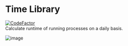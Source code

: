 # Time Library

[![CodeFactor](https://www.codefactor.io/repository/github/fl-wer/time-library/badge)](https://www.codefactor.io/repository/github/fl-wer/time-library)  
Calculate runtime of running processes on a daily basis.

![image](https://user-images.githubusercontent.com/101416707/201458404-11f10cea-46de-426e-9be9-16ed64efc491.png)
